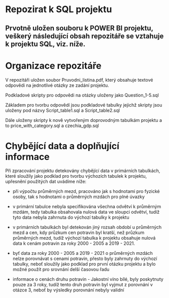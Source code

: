 # Repozirat k  SQL projektu


Prvotně uložen souboru k POWER BI projektu, veškerý následující obsah repozitáře se vztahuje k projektu SQL, viz. níže.
--------------------------------------------------------------------------------------------------------------------------------------------------------------------

# Organizace repozitáře

V repozitáři uložen soubor Pruvodni_listina.pdf, který obsahuje textové odpovědi na jednotlivé otázky ze zadání projektu.

Podkladové skripty pro odpovědi na otázky uloženy jako Question_1-5.sql

Základem pro tvorbu odpovědí jsou podkladové tabulky jejichž skripty jsou uloženy pod názvy Script_table1.sql a Script_table2.sql

Dále uloženy skripty k nově vytvořeným doprovodným tabulkám projektu a to price_with_category.sql a czechia_gdp.sql

# Chybějící data a doplňující informace

Při zpracování projektu detekovány chybějící data v primárních tabulkách, které sloužily jako podklad pro tvorbu výchozích tabulek k projektu, upřesnění použitých dat uvádíme níže:

- při výpočtu průměrných mezd, pracováno jak s hodnotami pro fyzické osoby, tak s hodnotami o průměrných mzdách pro plné úvazky

- v primární tabulce nebyla specifikována všechna odvětví k průměrným mzdám, tedy tabulka obsahovala nulová data ve sloupci odvětví, tudíž tyto data nebyla zahrnuta do výchozí tabulky k projektu

- v primárních tabulkách byl detekován jiný rozsah období u průměrných mezd a cen, kdy průzkum cen potravin byl kratší, než průzkum průměrných mezd, tudíž výchozí tabulka k projektu obsahuje nulová data k cenám potravin za roky 2000 - 2005 a 2019 - 2021. 

- byť data za roky 2000 - 2005 a 2019 - 2021 o průměrných mzdách nelze porovnávat s cenami potravin, přesto byly zahrnuty do výchozí tabulky, neboť sloužily jako podklad pro první otázku projektu a bylo možné použít pro srovnání delší časovou řadu

- informace o cenách druhu potravin - Jakostní víno bílé, byly poskytnuty pouze za 3 roky, tudíž tento druh potravin byl vyjmut z porovnání v otázce 3, neboť by výsledky porovnání nebyly validní
